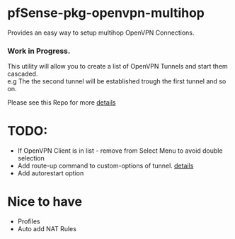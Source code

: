 # pfSense-pkg-openvpn-multihop
Provides an easy way to setup multihop OpenVPN Connections. 

### Work in Progress.

This utility will allow you to create a list of OpenVPN Tunnels and start them cascaded.                                                                                                                                                                                                                                                                                    
e.g The the second tunnel will be established trough the first tunnel and so on. 

Please see this Repo for more [details](https://github.com/ddowse/pf-tunnelactive)
                                                                                                                                                                                                                                                                                                                                                                            


# TODO: 
- If OpenVPN Client is in list - remove from Select Menu to avoid double selection
- Add route-up command to custom-options of tunnel. [details](https://github.com/ddowse/pf-tunnelactive#cascading-vpn)
- Add autorestart option

# Nice to have
- Profiles
- Auto add NAT Rules


